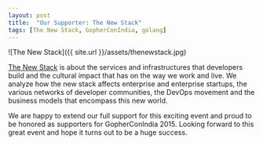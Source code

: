 ```yaml
---
layout: post
title:  "Our Supporter: The New Stack"
tags: [The New Stack, GopherConIndia, golang]
---
```


![The New Stack]({{ site.url }}/assets/thenewstack.jpg) 

[The New Stack](http://thenewstack.io/) is about the services and infrastructures that developers build and the cultural impact that has on the way we work and live. We analyze how the new stack affects enterprise and enterprise startups, the various networks of developer communities, the DevOps movement and the business models that encompass this new world.

We are happy to extend our full support for this exciting event and proud to be honored as supporters for GopherConIndia 2015. Looking forward to this great event and hope it turns out to be a huge success. 


